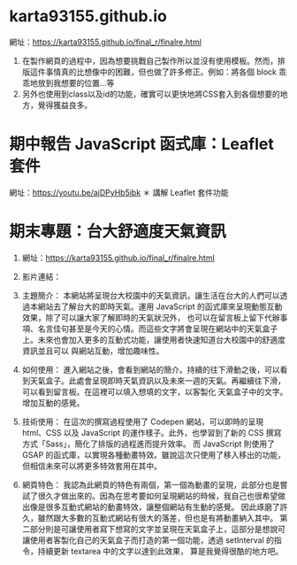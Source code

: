 # karta93155.github.io
網址：https://karta93155.github.io/final_r/finalre.html

1. 在製作網頁的過程中，因為想要挑戰自己製作所以並沒有使用模板。然而，排版這件事情真的比想像中的困難，但也做了許多修正。例如：將各個 block 乖乖地放到我想要的位置...等
2. 另外也使用到class以及id的功能，確實可以更快地將CSS套入到各個想要的地方，覺得獲益良多。

# 期中報告 JavaScript 函式庫：Leaflet 套件
網址：https://youtu.be/ajDPyHb5ibk
＊ 講解 Leaflet 套件功能


# 期末專題：台大舒適度天氣資訊
1. 網址：https://karta93155.github.io/final_r/finalre.html
2. 影片連結：
3. 主題簡介：
    本網站將呈現台大校園中的天氣資訊，讓生活在台大的人們可以透過本網站去了解台大的即時天氣。運用 JavaScript 的函式庫來呈現動態互動效果，除了可以讓大家了解即時的天氣狀況外，
    也可以在留言板上留下代辦事項、名言佳句甚至是今天的心情。而這些文字將會呈現在網站中的天氣盒子上。未來也會加入更多的互動式功能，讓使用者快速知道台大校園中的舒適度資訊並且可以
    與網站互動，增加趣味性。
    
4. 如何使用：
    進入網站之後，會看到網站的簡介。持續的往下滑動之後，可以看到天氣盒子。此處會呈現即時天氣資訊以及未來一週的天氣。再繼續往下滑，可以看到留言板。在這裡可以填入想填的文字，以客製化
    天氣盒子中的文字。增加互動的感覺。
    
5. 技術使用：
    在這次的撰寫過程使用了 Codepen 網站，可以即時的呈現 html、CSS 以及 JavaScript 的運作樣子。此外，也學習到了新的 CSS 撰寫方式「Sass」，簡化了排版的過程進而提升效率。
    而 JavaScript 則使用了 GSAP 的函式庫，以實現各種動畫特效。雖說這次只使用了移入移出的功能，但相信未來可以將更多特效套用在其中。
    
6. 網頁特色：
    我認為此網頁的特色有兩個，第一個為動畫的呈現，此部分也是嘗試了很久才做出來的。因為在思考要如何呈現網站的時候，我自己也很希望做出像是很多互動式網站的動畫特效，讓整個網站有生動的感覺。
    因此琢磨了許久，雖然跟大多數的互動式網站有很大的落差，但也是有將動畫納入其中。
    第二部分則是可讓使用者寫下想寫的文字並呈現在天氣盒子上，這部分是想說可讓使用者客製化自己的天氣盒子而打造的第一個功能，透過 setInterval 的指令，持續更新 textarea 中的文字以達到此效果，
    算是我覺得很酷的地方吧。
